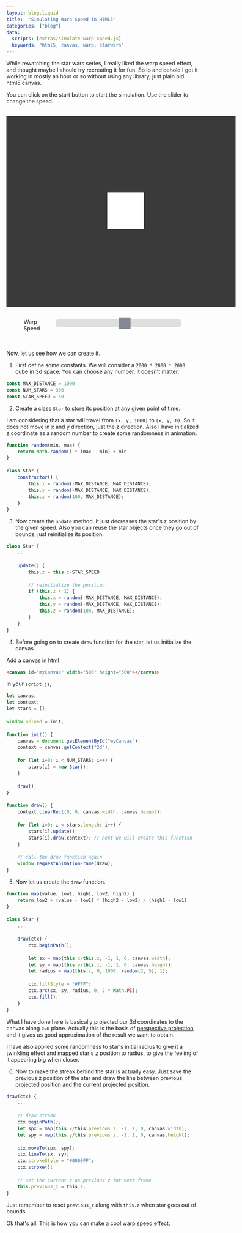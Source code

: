 ```yaml
---
layout: blog.liquid
title:  "Simulating Warp Speed in HTML5"
categories: ["blog"]
data:
  scripts: [extras/simulate-warp-speed.js]
  keywords: "html5, canvas, warp, starwars"
---
```


While rewatching the star wars series, I really liked the warp speed effect, and thought maybe I should try recreating it for fun. So lo and behold I got it working in mostly an hour or so without using any library, just plain old html5 canvas.

You can click on the start button to start the simulation. Use the slider to change the speed.

<div id="canvas-container">
    <canvas id="myCanvas"></canvas>
    <div id="overlay">
        <img src="/assets/images/2021-02/icon-play.png" id="icon-play" alt="icon play"></img>
    </div>
</div>

<div class="slider-container">
    <label for="myRange">Warp Speed</label>
    <input type="range" min="10" max="100" value="60" class="slider" id="myRange">
</div>

<style>
    #canvas-container {
        margin: 30px auto;
        width: 600px;
        height: 500px;
        position: relative;
    }

    #overlay {
        background-color: #3a3a3a;
        width: 100%;
        height: 100%;
        z-index: 10;
        position: absolute;
        top: 0;
    }

    #overlay:hover {
        background-color: rgb(193 193 193 / 40%);
    }

    #icon-play {
        width: 96px;
        height: 96px;
        transition: all .2s ease-in-out;
        position: absolute;
        top: 40%;
        left: 44%;
    }

    #icon-play:hover {
        transform: scale(1.2);
    }

    canvas {
        background: #000;
        display: block;
        height: 100%; 
        width: 100%; 
    }

    .slider-container {
        display: flex;
        margin: 0 9%;
    }

    .slider {
        -webkit-appearance: none;
        appearance: none;
        width: 100%;
        height: 20px;
        border-radius: 5px;
        background: #d3d3d3;
        margin-left: 5%;
        outline: none;
        opacity: 0.7;
        -webkit-transition: .2s;
        transition: opacity .2s;
    }

    .slider:hover {
        opacity: 1;
    }

    .slider::-webkit-slider-thumb {
        -webkit-appearance: none;
        appearance: none;
        width: 30px;
        height: 30px;
        background: #515865;
        cursor: pointer;
    }

    .slider::-moz-range-thumb {
        width: 30px;
        height: 30px;
        background: #515865;
        cursor: pointer;
    } 

    @media only screen and (max-width: 700px) {
        #canvas-container {
            width: calc(100vw - 100px);
            height: 340px;
        }

        #icon-play {
            top: 37%;
            left: 37%;
        }
    }
</style>

<br>
<br>

Now, let us see how we can create it.

1. First define some constants. We will consider a `2000 * 2000 * 2000` cube in 3d space. You can choose any number, it doesn't matter.

```js
const MAX_DISTANCE = 1000
const NUM_STARS = 300
const STAR_SPEED = 50
```

2. Create a class `Star` to store its position at any given point of time.

I am considering that a star will travel from `(x, y, 1000)` to `(x, y, 0)`. So it does not move in x and y direction, just the z direction. Also I have initialized z coordinate as a random number to create some randomness in animation.

```js
function random(min, max) {
    return Math.random() * (max - min) + min
}

class Star {
    constructor() {
        this.x = random(-MAX_DISTANCE, MAX_DISTANCE);
        this.y = random(-MAX_DISTANCE, MAX_DISTANCE);
        this.z = random(100, MAX_DISTANCE);
    }
}
```

3. Now create the `update` method. It just decreases the star's z position by the given speed. Also you can reuse the star objects once they go out of bounds, just reinitialize its position.

```js
class Star {
    ...

    update() {
        this.z = this.z-STAR_SPEED

        // reinitialize the position
        if (this.z < 1) {
            this.x = random(-MAX_DISTANCE, MAX_DISTANCE);
            this.y = random(-MAX_DISTANCE, MAX_DISTANCE);
            this.z = random(100, MAX_DISTANCE);
        }
    }
}
```
4. Before going on to create `draw` function for the star, let us initialize the canvas.

Add a canvas in html
```html
<canvas id="myCanvas" width="500" height="500"></canvas>
```

In your `script.js`,
```js
let canvas;
let context;
let stars = [];

window.onload = init;

function init() {
    canvas = document.getElementById("myCanvas");
    context = canvas.getContext("2d");

    for (let i=0; i < NUM_STARS; i++) {
        stars[i] = new Star();
    }

    draw();
}

function draw() {
    context.clearRect(0, 0, canvas.width, canvas.height);

    for (let i=0; i < stars.length; i++) {
        stars[i].update();
        stars[i].draw(context); // next we will create this function
    }

    // call the draw function again
    window.requestAnimationFrame(draw);
}
```

5. Now let us create the `draw` function.

```js
function map(value, low1, high1, low2, high2) {
    return low2 + (value - low1) * (high2 - low2) / (high1 - low1)
}

class Star {
    ...

    draw(ctx) {
        ctx.beginPath();

        let sx = map(this.x/this.z, -1, 1, 0, canvas.width);
        let sy = map(this.y/this.z, -1, 1, 0, canvas.height);
        let radius = map(this.z, 0, 1000, random(2, 5), 1);

        ctx.fillStyle = "#FFF";
        ctx.arc(sx, sy, radius, 0, 2 * Math.PI);
        ctx.fill();
    }
}
```

What I have done here is basically projected our 3d coordinates to the canvas along `z=0` plane. Actually this is the basis of [perspective projection](https://en.wikipedia.org/wiki/3D_projection#Weak_perspective_projection) and it gives us good approximation of the result we want to obtain.

I have also applied some randomness to star's initial radius to give it a twinkling effect and mapped star's z position to radius, to give the feeling of it appearing big when closer.

6. Now to make the streak behind the star is actually easy. Just save the previous z position of the star and draw the line between previous projected position and the current projected position.

```js
draw(ctx) {
    ...

    // draw streak
    ctx.beginPath();
    let spx = map(this.x/this.previous_z, -1, 1, 0, canvas.width);
    let spy = map(this.y/this.previous_z, -1, 1, 0, canvas.height);

    ctx.moveTo(spx, spy);
    ctx.lineTo(sx, sy);
    ctx.strokeStyle = "#0000FF";
    ctx.stroke();

    // set the current z as previous z for next frame
    this.previous_z = this.z;   
}
```

Just remember to reset `previous_z` along with `this.z` when star goes out of bounds.

Ok that's all. This is how you can make a cool warp speed effect.
